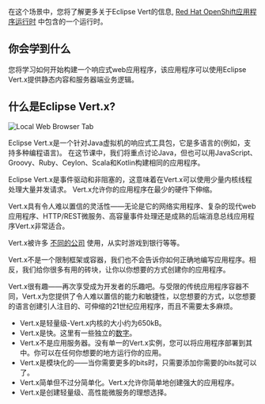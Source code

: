 在这个场景中，您将了解更多关于Eclipse Vert的信息, [Red Hat OpenShift应用程序运行时](https://developers.redhat.com/products/rhoar) 中包含的一个运行时。

## 你会学到什么

您将学习如何开始构建一个响应式web应用程序，该应用程序可以使用Eclipse Vert.x提供静态内容和服务器端业务逻辑。

## 什么是Eclipse Vert.x?

![Local Web Browser Tab](/openshift/assets/middleware/rhoar-getting-started-vertx/vertx-logo.png)

Eclipse Vert.x是一个针对Java虚拟机的响应式工具包，它是多语言的(例如，支持多种编程语言)。
在这节课中，我们将重点讨论Java，但也可以用JavaScript、Groovy、Ruby、Ceylon、Scala和Kotlin构建相同的应用程序。

Eclipse Vert.x是事件驱动和非阻塞的，这意味着在Vert.x可以使用少量内核线程处理大量并发请求。
Vert.x允许你的应用程序在最少的硬件下伸缩。

Vert.x具有令人难以置信的灵活性——无论是它的网络实用程序、复杂的现代web应用程序、HTTP/REST微服务、高容量事件处理还是成熟的后端消息总线应用程序Vert.x非常适合。

Vert.x被许多 [不同的公司](http://vertx.io/whos_using/) 使用，从实时游戏到银行等等。

Vert.x不是一个限制框架或容器，我们也不会告诉你如何正确地编写应用程序。相反，我们给你很多有用的砖块，让你以你想要的方式创建你的应用程序。

Vert.x很有趣——再次享受成为开发者的乐趣吧。与受限的传统应用程序容器不同，Vert.x为您提供了令人难以置信的能力和敏捷性，以您想要的方式，以您想要的语言创建引人注目的、可伸缩的21世纪应用程序，而且不需要太多麻烦。

* Vert.x是轻量级-Vert.x内核的大小约为650kB。
* Vert.x是快。这里有一些独立的[数字](https://www.techempower.com/benchmarks/#section=data-r8&amp;hw=i7&amp;test=plaintext)。
* Vert.x不是应用服务器。没有单一的Vert.x实例，您可以将应用程序部署到其中。你可以在任何你想要的地方运行你的应用。
* Vert.x是模块化的——当你需要更多的bits时，只需要添加你需要的bits就可以了。
* Vert.x简单但不过分简单化。Vert.x允许你简单地创建强大的应用程序。
* Vert.x是创建轻量级、高性能微服务的理想选择。